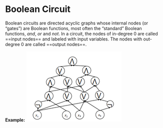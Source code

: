 # Boolean Circuit

Boolean circuits are directed acyclic graphs whose internal nodes (or “gates”) are Boolean functions, most often the “standard”
Boolean functions, _and_, _or_ and _not_. In a circuit, the nodes of in-degree 0 are called ==input nodes== and labeled with input
variables. The nodes with out-degree 0 are called ==output nodes==.

**Example:**
![boolean_circuit](attachments/boolean_circuit.png)
